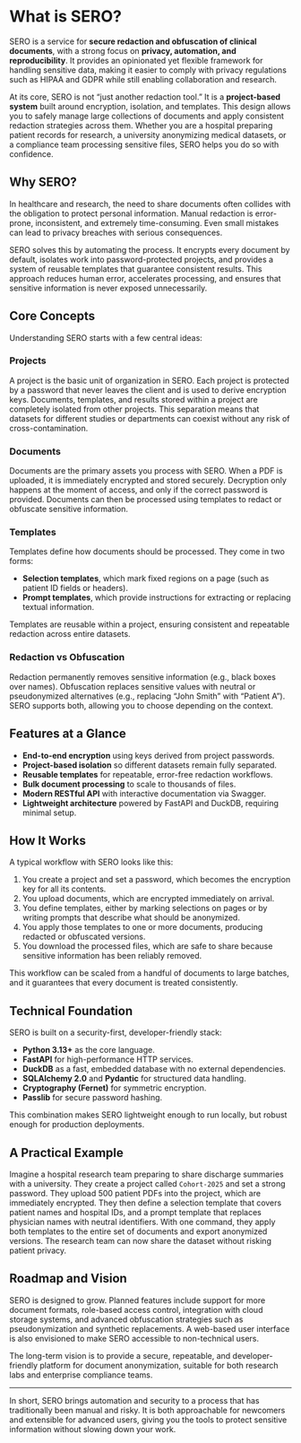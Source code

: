 # What is SERO?

SERO is a service for **secure redaction and obfuscation of clinical documents**, with a strong focus on **privacy, automation, and reproducibility**. It provides an opinionated yet flexible framework for handling sensitive data, making it easier to comply with privacy regulations such as HIPAA and GDPR while still enabling collaboration and research.

At its core, SERO is not “just another redaction tool.” It is a **project-based system** built around encryption, isolation, and templates. This design allows you to safely manage large collections of documents and apply consistent redaction strategies across them. Whether you are a hospital preparing patient records for research, a university anonymizing medical datasets, or a compliance team processing sensitive files, SERO helps you do so with confidence.

## Why SERO?

In healthcare and research, the need to share documents often collides with the obligation to protect personal information. Manual redaction is error-prone, inconsistent, and extremely time-consuming. Even small mistakes can lead to privacy breaches with serious consequences.

SERO solves this by automating the process. It encrypts every document by default, isolates work into password-protected projects, and provides a system of reusable templates that guarantee consistent results. This approach reduces human error, accelerates processing, and ensures that sensitive information is never exposed unnecessarily.

## Core Concepts

Understanding SERO starts with a few central ideas:

### Projects
A project is the basic unit of organization in SERO. Each project is protected by a password that never leaves the client and is used to derive encryption keys. Documents, templates, and results stored within a project are completely isolated from other projects. This separation means that datasets for different studies or departments can coexist without any risk of cross-contamination.

### Documents
Documents are the primary assets you process with SERO. When a PDF is uploaded, it is immediately encrypted and stored securely. Decryption only happens at the moment of access, and only if the correct password is provided. Documents can then be processed using templates to redact or obfuscate sensitive information.

### Templates
Templates define how documents should be processed. They come in two forms:
- **Selection templates**, which mark fixed regions on a page (such as patient ID fields or headers).
- **Prompt templates**, which provide instructions for extracting or replacing textual information.

Templates are reusable within a project, ensuring consistent and repeatable redaction across entire datasets.

### Redaction vs Obfuscation
Redaction permanently removes sensitive information (e.g., black boxes over names). Obfuscation replaces sensitive values with neutral or pseudonymized alternatives (e.g., replacing “John Smith” with “Patient A”). SERO supports both, allowing you to choose depending on the context.

## Features at a Glance

- **End-to-end encryption** using keys derived from project passwords.  
- **Project-based isolation** so different datasets remain fully separated.  
- **Reusable templates** for repeatable, error-free redaction workflows.  
- **Bulk document processing** to scale to thousands of files.  
- **Modern RESTful API** with interactive documentation via Swagger.  
- **Lightweight architecture** powered by FastAPI and DuckDB, requiring minimal setup.  

## How It Works

A typical workflow with SERO looks like this:

1. You create a project and set a password, which becomes the encryption key for all its contents.
2. You upload documents, which are encrypted immediately on arrival.
3. You define templates, either by marking selections on pages or by writing prompts that describe what should be anonymized.
4. You apply those templates to one or more documents, producing redacted or obfuscated versions.
5. You download the processed files, which are safe to share because sensitive information has been reliably removed.

This workflow can be scaled from a handful of documents to large batches, and it guarantees that every document is treated consistently.

## Technical Foundation

SERO is built on a security-first, developer-friendly stack:

- **Python 3.13+** as the core language.  
- **FastAPI** for high-performance HTTP services.  
- **DuckDB** as a fast, embedded database with no external dependencies.  
- **SQLAlchemy 2.0** and **Pydantic** for structured data handling.  
- **Cryptography (Fernet)** for symmetric encryption.  
- **Passlib** for secure password hashing.  

This combination makes SERO lightweight enough to run locally, but robust enough for production deployments.

## A Practical Example

Imagine a hospital research team preparing to share discharge summaries with a university. They create a project called `Cohort-2025` and set a strong password. They upload 500 patient PDFs into the project, which are immediately encrypted. They then define a selection template that covers patient names and hospital IDs, and a prompt template that replaces physician names with neutral identifiers. With one command, they apply both templates to the entire set of documents and export anonymized versions. The research team can now share the dataset without risking patient privacy.

## Roadmap and Vision

SERO is designed to grow. Planned features include support for more document formats, role-based access control, integration with cloud storage systems, and advanced obfuscation strategies such as pseudonymization and synthetic replacements. A web-based user interface is also envisioned to make SERO accessible to non-technical users.

The long-term vision is to provide a secure, repeatable, and developer-friendly platform for document anonymization, suitable for both research labs and enterprise compliance teams.

---

In short, SERO brings automation and security to a process that has traditionally been manual and risky. It is both approachable for newcomers and extensible for advanced users, giving you the tools to protect sensitive information without slowing down your work.
